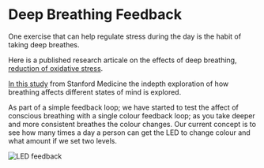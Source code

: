 # Deep Breathing Feedback

 One exercise that can help regulate stress during the day is the habit of taking deep breathes. 

 Here is a published research articale on the effects of deep breathing, [reduction of oxidative stress](https://www.ncbi.nlm.nih.gov/pmc/articles/PMC3139518/). 

 [In this study](https://med.stanford.edu/news/all-news/2017/03/study-discovers-how-slow-breathing-induces-tranquility.html) from Stanford Medicine the indepth exploration of how breathing affects different states of mind is explored.

 As part of a simple feedback loop; we have started to test the affect of conscious breathing with a single colour feedback loop; as you take deeper and more consistent breathes the colour changes. Our current concept is to see how many times a day a person can get the LED to change colour and what amount if we set two levels.

![LED feedback](https://cdn.shopify.com/s/files/1/0304/7905/7027/files/LED-feedback.png?v=1590681206)